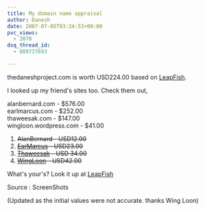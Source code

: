 ```yaml
---
title: My domain name appraisal
author: Danesh
date: 2007-07-05T03:24:53+00:00
pvc_views:
  - 2078
dsq_thread_id:
  - 889737693

---
```

thedaneshproject.com is worth USD224.00 based on [LeapFish][1].

I looked up my friend's sites too. Check them out,

alanbernard.com - $576.00  
earlmarcus.com - $252.00  
thaweesak.com - $147.00  
wingloon.wordpress.com - $41.00

  1. <strike>AlanBernard - USD12.00</strike>
  2. <strike>[EarMarcus][2] - USD23.00</strike>
  3. <strike>[Thaweesak][3] - USD 34.00</strike>
  4. <strike>[WingLoon][4] - USD42.00</strike>

What's your's? Look it up at [LeapFish][1]

Source : ScreenShots

(Updated as the initial values were not accurate. thanks Wing Loon)

 [1]: http://leapfish.com
 [2]: http://earlmarcus.com/
 [3]: http://thaweesak.com/
 [4]: http://wingloon.wordpress.com/